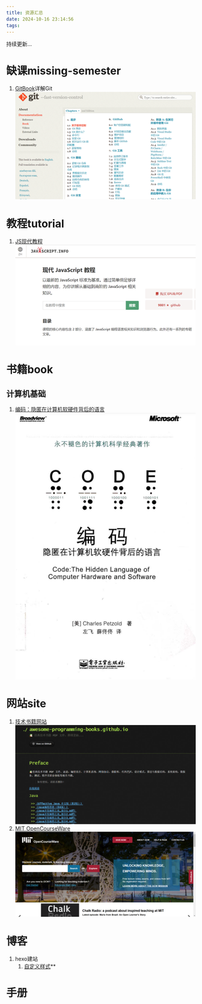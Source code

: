 ```yaml
---
title: 资源汇总
date: 2024-10-16 23:14:56
tags:
---
```

持续更新...

#  缺课missing-semester
1. [GitBook](https://git-scm.com/book/zh/v2/%e8%b5%b7%e6%ad%a5-%e5%85%b3%e4%ba%8e%e7%89%88%e6%9c%ac%e6%8e%a7%e5%88%b6)详解Git
   ![alt text](resource/ocean/tutorial/tutorials.png)
# 教程tutorial
1. [JS现代教程](https://zh.javascript.info/)
   ![alt text](resource/ocean/tutorial/jsinfo.png)
# 书籍book
## 计算机基础
1. [编码：隐匿在计算机软硬件背后的语言](https://awesome-programming-books.github.io/computer-system/%E7%BC%96%E7%A0%81%EF%BC%9A%E9%9A%90%E5%8C%BF%E5%9C%A8%E8%AE%A1%E7%AE%97%E6%9C%BA%E8%BD%AF%E7%A1%AC%E4%BB%B6%E8%83%8C%E5%90%8E%E7%9A%84%E8%AF%AD%E8%A8%80.pdf)
   ![code](resource/ocean/book/book-code.png)
# 网站site
1. [技术书籍网站](https://awesome-programming-books.github.io/)
   ![book](resource/ocean/site/awesomebook.png)
2. [MIT OpenCourseWare](https://ocw.mit.edu/)
   ![alt text](resource/ocean/site/mitocw.png)
# 博客
1. hexo建站
   1. [自定义样式](https://www.geminilight.cn/2020/08/16/ST%20-%20%E8%BD%AF%E4%BB%B6%E5%B7%A5%E5%85%B7/st-hexo-next-custom/)**
# 手册